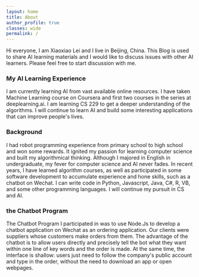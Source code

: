 ```yaml
---
layout: home
title: About
author_profile: true
classes: wide
permalink: /
---
```


Hi everyone, I am Xiaoxiao Lei and I live in Beijing, China. This Blog is used to share AI learning materials and I would like to discuss issues with other AI learners. Please feel free to start discussion with me.

### My AI Learning Experience
I am currently learning AI from vast available online resources. I have taken Machine Learning course on Coursera and first two courses in the series at deeplearning.ai. I am learning CS 229 to get a deeper understanding of the algorithms. I will continue to learn AI and build some interesting applications that can improve people's lives.

### Background
I had robot programming experience from primary school to high school and won some rewards. It ignited my passion for learning computer science and built my algorithmical thinking. Although I majored in English in undergraduate, my fever for computer science and AI never fades. In recent years, I have learned algorithm courses, as well as participated in some software development to accumulate experience and hone skills, such as a chatbot on Wechat. I can write code in Python, Javascript, Java, C#, R, VB, and some other programming languages. I will continue my pursuit in CS and AI.

### the Chatbot Program
The Chatbot Program I participated in was to use Node.Js to develop a chatbot application on Wechat as an ordering application. Our clients were suppliers whose customers make orders from them. The advantage of the chatbot is to allow users directly and precisely tell the bot what they want within one line of key words and the order is made. At the same time, the interface is shallow: users just need to follow the company's public account and type in the order, without the need to download an app or open webpages.




